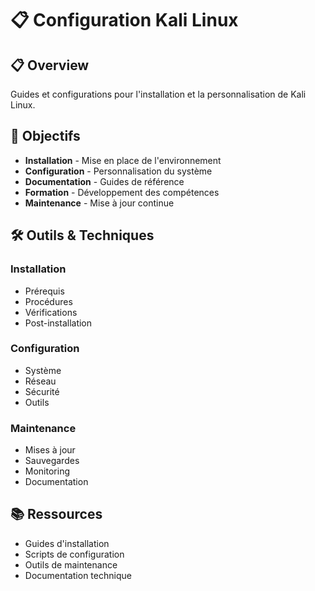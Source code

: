 # 📋 Configuration Kali Linux

## 📋 Overview

Guides et configurations pour l'installation et la personnalisation de Kali Linux.

## 🎯 Objectifs

- **Installation** - Mise en place de l'environnement
- **Configuration** - Personnalisation du système
- **Documentation** - Guides de référence
- **Formation** - Développement des compétences
- **Maintenance** - Mise à jour continue

## 🛠️ Outils & Techniques

### Installation
- Prérequis
- Procédures
- Vérifications
- Post-installation

### Configuration
- Système
- Réseau
- Sécurité
- Outils

### Maintenance
- Mises à jour
- Sauvegardes
- Monitoring
- Documentation

## 📚 Ressources

- Guides d'installation
- Scripts de configuration
- Outils de maintenance
- Documentation technique 